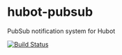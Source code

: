 hubot-pubsub
============

PubSub notification system for Hubot

[![Build Status](https://travis-ci.org/spajus/hubot-pubsub.png?branch=master)](https://travis-ci.org/spajus/hubot-pubsub)
